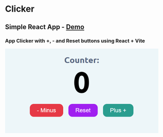 # Clicker

## Simple React App - <a href="http://example.com" target="_blank">Demo</a>

### App Clicker with +, - and Reset buttons using React + Vite

![Clicker](screenshot/counter.png 'Clicker')
